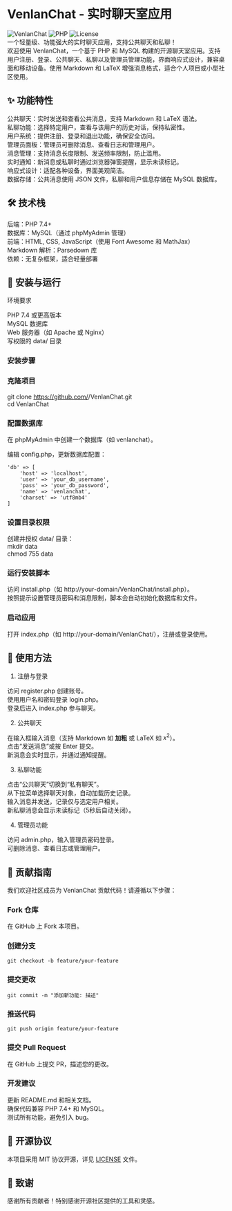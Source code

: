 
# VenlanChat - 实时聊天室应用
![VenlanChat](https://img.shields.io/badge/VenlanChat-v3.0-blue) ![PHP](https://img.shields.io/badge/PHP-7.0+-green) ![License](https://img.shields.io/badge/License-MIT-yellow)  
一个轻量级、功能强大的实时聊天应用，支持公共聊天和私聊！  
欢迎使用 VenlanChat，一个基于 PHP 和 MySQL 构建的开源聊天室应用。支持用户注册、登录、公共聊天、私聊以及管理员管理功能，界面响应式设计，兼容桌面和移动设备。使用 Markdown 和 LaTeX 增强消息格式，适合个人项目或小型社区使用。

## ✨ 功能特性

公共聊天：实时发送和查看公共消息，支持 Markdown 和 LaTeX 语法。  
私聊功能：选择特定用户，查看与该用户的历史对话，保持私密性。  
用户系统：提供注册、登录和退出功能，确保安全访问。  
管理员面板：管理员可删除消息、查看日志和管理用户。  
消息管理：支持消息长度限制、发送频率限制，防止滥用。  
实时通知：新消息或私聊时通过浏览器弹窗提醒，显示未读标记。  
响应式设计：适配各种设备，界面美观简洁。  
数据存储：公共消息使用 JSON 文件，私聊和用户信息存储在 MySQL 数据库。  


## 🛠️ 技术栈

后端：PHP 7.4+  
数据库：MySQL（通过 phpMyAdmin 管理）  
前端：HTML, CSS, JavaScript（使用 Font Awesome 和 MathJax）  
Markdown 解析：Parsedown 库  
依赖：无复杂框架，适合轻量部署  


## 🚀 安装与运行
环境要求  

PHP 7.4 或更高版本  
MySQL 数据库  
Web 服务器（如 Apache 或 Nginx）  
写权限的 data/ 目录  

### 安装步骤

### 克隆项目
git clone https://github.com/<your-username>/VenlanChat.git  
cd VenlanChat  


### 配置数据库

在 phpMyAdmin 中创建一个数据库（如 venlanchat）。  

编辑 config.php，更新数据库配置：  
```
'db' => [  
    'host' => 'localhost',  
    'user' => 'your_db_username',  
    'pass' => 'your_db_password',  
    'name' => 'venlanchat',  
    'charset' => 'utf8mb4'  
]  
```



### 设置目录权限

创建并授权 data/ 目录：  
mkdir data  
chmod 755 data  




### 运行安装脚本

访问 install.php（如 http://your-domain/VenlanChat/install.php）。  
按照提示设置管理员密码和消息限制，脚本会自动初始化数据库和文件。  


### 启动应用

打开 index.php（如 http://your-domain/VenlanChat/），注册或登录使用。




## 🎨 使用方法
1. 注册与登录

访问 register.php 创建账号。  
使用用户名和密码登录 login.php。  
登录后进入 index.php 参与聊天。  

2. 公共聊天

在输入框输入消息（支持 Markdown 如 **加粗** 或 LaTeX 如 $x^2$）。  
点击“发送消息”或按 Enter 提交。  
新消息会实时显示，并通过通知提醒。  

3. 私聊功能

点击“公共聊天”切换到“私有聊天”。  
从下拉菜单选择聊天对象，自动加载历史记录。  
输入消息并发送，记录仅与选定用户相关。  
新私聊消息会显示未读标记（5秒后自动关闭）。  

4. 管理员功能

访问 admin.php，输入管理员密码登录。  
可删除消息、查看日志或管理用户。  



## 🤝 贡献指南
我们欢迎社区成员为 VenlanChat 贡献代码！请遵循以下步骤：  

### Fork 仓库

在 GitHub 上 Fork 本项目。  


### 创建分支
```
git checkout -b feature/your-feature  
```

### 提交更改
```
git commit -m "添加新功能: 描述"  
```

### 推送代码
```
git push origin feature/your-feature  
```

### 提交 Pull Request

在 GitHub 上提交 PR，描述您的更改。  



### 开发建议

更新 README.md 和相关文档。  
确保代码兼容 PHP 7.4+ 和 MySQL。  
测试所有功能，避免引入 bug。  


## 📄 开源协议

本项目采用 MIT 协议开源，详见 [LICENSE](LICENSE) 文件。

## 🌟 致谢
感谢所有贡献者！特别感谢开源社区提供的工具和灵感。  
